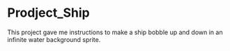 # Prodject_Ship
This project gave me instructions to make a ship bobble up and down in an infinite water background sprite. 
